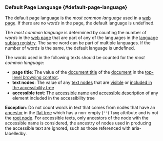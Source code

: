 ### Default Page Language {#default-page-language}

The default page language is the _most common language_ used in a [web page][]. If there are no _words_ in the page, the default language is undefined.

The _most common language_ is determined by counting the number of _words_ in the [web page][] that are part of any of the languages in the [language subtag registry][]. The same word can be part of multiple languages. If the number of words is the same, the default language is undefined.

The _words_ used in the following texts should be counted for the _most common language_:

- **page title**: The value of the [document title][] of the [document][] in the [top-level browsing context][].
- **text nodes**: The value of any [text nodes][] that are [visible][] or [included in the accessibility tree][]
- **accessible text**: The [accessible name][] and [accessible description][] of any element included in the accessibility tree

**Exception**: Do not count words in text that comes from nodes that have an [ancestor][] in the [flat tree][] which has a non-empty (`""`) `lang` attribute and is not the [root node][]. For accessible texts, only ancestors of the node with the accessible name is considered, the ancestry of nodes used in producing the accessible text are ignored, such as those referenced with aria-labelledby.

[visible]: #visible
[web page]: #web-page-html
[included in the accessibility tree]: #included-in-the-accessibility-tree
[accessible name]: #accessible-name
[accessible description]: https://www.w3.org/TR/accname-1.1/#dfn-accessible-description 'Definition of Accessible description'
[language subtag registry]: http://www.iana.org/assignments/language-subtag-registry/language-subtag-registry
[document title]: https://html.spec.whatwg.org/multipage/dom.html#document.title 'HTML document title, as of 2020/06/05'
[document]: https://dom.spec.whatwg.org/#document-element 'DOM document element, as of 2020/06/05'
[text nodes]: https://dom.spec.whatwg.org/#text 'DOM text, as of 2020/06/05'
[ancestor]: https://dom.spec.whatwg.org/#concept-tree-ancestor 'DOM ancestor, as of 2020/06/05'
[top-level browsing context]: https://html.spec.whatwg.org/#top-level-browsing-context 'HTML top-level browsing context, as of 2020/06/05'
[flat tree]: https://drafts.csswg.org/css-scoping/#flat-tree 'CSS draft, flat tree, 2020/06/05'
[root node]: https://dom.spec.whatwg.org/#concept-tree-root 'DOM tree root, as of 2020/06/05'
